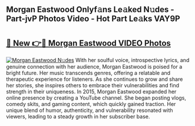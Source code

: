 ## Morgan Eastwood Onlyf𝚊ns Le𝚊ked N𝚞des - Part-jvP Photos Video - Hot Part Le𝚊ks VAY9P

# <h2><a href="http://ab35810.deff.icu/?id=Morgan+Eastwood">🔗 New 👉🔴 Morgan Eastwood VIDEO Photos</a></h2>

[![Morgan Eastwood N𝚞des](https://i.imgur.com/rIISA9y.gif)](http://ab35810.deff.icu/?id=Morgan+Eastwood)
With her soulful voice, introspective lyrics, and genuine connection with her audience, Morgan Eastwood is poised for a bright future. Her music transcends genres, offering a relatable and therapeutic experience for listeners. As she continues to grow and share her stories, she inspires others to embrace their vulnerabilities and find strength in their uniqueness. In 2015, Morgan Eastwood expanded her online presence by creating a YouTube channel. She began posting vlogs, comedy skits, and gaming content, which quickly gained traction. Her unique blend of humor, authenticity, and vulnerability resonated with viewers, leading to a steady growth in her subscriber base.
